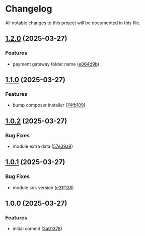 # Changelog

All notable changes to this project will be documented in this file.

## [1.2.0](https://github.com/OBMS-Open-Business-Management-Software/paymentgateway-paypal/compare/v1.1.0...v1.2.0) (2025-03-27)


### Features

* payment gateway folder name ([e064d9b](https://github.com/OBMS-Open-Business-Management-Software/paymentgateway-paypal/commit/e064d9b5f1e1f85bc7c5ca03f9d317f662bcb8b9))

## [1.1.0](https://github.com/OBMS-Open-Business-Management-Software/paymentgateway-paypal/compare/v1.0.2...v1.1.0) (2025-03-27)


### Features

* bump composer installer ([74fb109](https://github.com/OBMS-Open-Business-Management-Software/paymentgateway-paypal/commit/74fb109ef23ac420055da67975e7a3b21e60f3ae))

## [1.0.2](https://github.com/OBMS-Open-Business-Management-Software/paymentgateway-paypal/compare/v1.0.1...v1.0.2) (2025-03-27)


### Bug Fixes

* module extra data ([57e39a8](https://github.com/OBMS-Open-Business-Management-Software/paymentgateway-paypal/commit/57e39a878e73216bc7450804d7f7c43177c263fd))

## [1.0.1](https://github.com/OBMS-Open-Business-Management-Software/paymentgateway-paypal/compare/v1.0.0...v1.0.1) (2025-03-27)


### Bug Fixes

* module sdk version ([e31f128](https://github.com/OBMS-Open-Business-Management-Software/paymentgateway-paypal/commit/e31f128c9219aaf8462f84d22a2f6e36a1ab6aec))

## 1.0.0 (2025-03-27)


### Features

* initial commit ([3a01378](https://github.com/OBMS-Open-Business-Management-Software/paymentgateway-paypal/commit/3a013780c356f51bd667a681b58933e3263bdac2))
